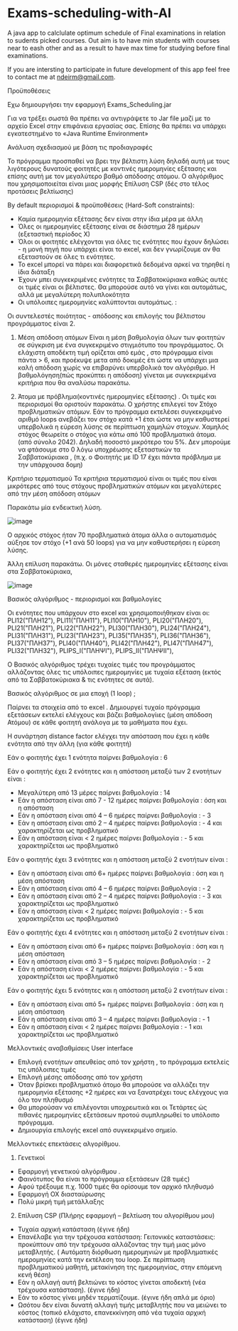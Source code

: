# Exams-scheduling-with-AI
A java app to calclulate optimum schedule of Final examinations in relation to sudents picked courses.
Out aim is to have min students with courses near to eash other and as a result to have max time for studying before final examinations.

If you are intersting to participate in future development of this app feel free to contact me at ndeirm@gmail.com.

Προϋποθέσεις

Eχω δημιουργήσει την εφαρμογή Exams_Scheduling.jar 

Για να τρέξει σωστά θα πρέπει να αντιγράψετε το Jar file μαζί με το αρχείο Excel στην επιφάνεια εργασίας σας.
Επίσης θα πρέπει να υπάρχει εγκατεστημένο το «Java Runtime Environment» 


Ανάλυση σχεδιασμού με βάση τις προδιαγραφές

Το πρόγραμμα προσπαθεί να βρει την βέλτιστη λύση δηλαδή αυτή με  τους λιγότερους δυνατούς φοιτητές με κοντινές ημερομηνίες εξέτασης και επίσης αυτή με τον μεγαλύτερο βαθμό απόδοσης ατόμου. O αλγόριθμος που χρησιμοποιείται είναι μιας μορφής Επίλυση CSP (δές στο τέλος προτάσεις βελτίωσης)

By default περιορισμοί & προϋποθέσεις (Hard-Soft constraints):

-	Καμία ημερομηνία εξέτασης δεν είναι στην ίδια μέρα με άλλη
-	Όλες οι ημερομηνίες εξέτασης είναι σε διάστημα 28 ημέρων (εξεταστική περίοδος Χ)
-	Όλοι οι φοιτητές ελέγχονται για όλες τις ενότητες που έχουν δηλώσει - η μονή πηγή που υπάρχει είναι το excel, και δεν γνωρίζουμε αν θα εξεταστούν σε όλες τι ενότητες.
-	Το excel μπορεί να πάρει και διαφορετικά δεδομένα αρκεί να τηρηθεί η ίδια διάταξη
-	Έχουν μπει συγκεκριμένες ενότητες τα Σαββατοκύριακα καθώς αυτές οι τιμές είναι οι βέλτιστες. Θα μπορούσε αυτό να γίνει και αυτομάτως, αλλά με μεγαλύτερη πολυπλοκότητα
-	Οι υπόλοιπες ημερομηνίες καλύπτονται αυτομάτως. :

Οι συντελεστές ποιότητας - απόδοσης και επιλογής του βέλτιστου προγράμματος είναι 2.

1)	Μέση απόδοση ατόμων
Είναι η μέση βαθμολογία όλων των φοιτητών σε σύγκριση με ένα συγκεκριμένο στιγμιότυπο του προγράμματος. Οι ελάχιστη αποδέκτη τιμή ορίζεται από εμάς , στο πρόγραμμα είναι πάντα > 6, και προέκυψε μετα από δοκιμές έτι ώστε να υπάρχει μια καλή απόδοση χωρίς να επιβαρύνει υπερβολικά τον αλγόριθμο.  Η βαθμολόγηση(πώς προκύπτει η απόδοση) γίνεται με συγκεκριμένα κριτήρια που θα αναλύσω παρακάτω.

2)	Άτομα με πρόβλημα(κοντινές ημερομηνίες εξέτασης) . 
Οι τιμές και περιορισμοί θα οριστούν παρακάτω. Ο χρήστης επιλεγεί τον Στόχο προβληματικών ατόμων. Εάν το πρόγραμμα εκτελέσει συγκεκριμένο αριθμό loops ανεβάζει τον στόχο κατά +1 έτσι ώστε να μην καθυστερεί υπερβολικά η εύρεση λύσης σε περίπτωση χαμηλών στοχων.
Χαμηλός στόχος θεωρείτε ο στόχος για κάτω από 100 προβληματικά άτομα. (από σύνολο 2042). Δηλαδή ποσοστό μικρότερο του 5%.  Δεν μπορούμε να φτάσουμε στο 0 λόγω υποχρέωσης εξεταστικών τα Σαββατοκύριακα , (π.χ. ο Φοιτητής  με ID 17 έχει πάντα πρόβλημα με την υπάρχουσα δομη)

Κριτήριο τερματισμού
Τα κριτήρια τερματισμού είναι οι τιμές που είναι μικρότερες από τους στόχους προβληματικών ατόμων και μεγαλύτερες από την μέση απόδοση ατόμων 
 


Παρακάτω μία ενδεικτική λύση. 

![image](https://user-images.githubusercontent.com/44282072/150795692-9ed8ed1e-ec32-460d-a1b5-4909b70d4730.png)

Ο αρχικός στόχος ήταν 70 προβληματικά άτομα άλλα o αυτοματισμός αύξησε τον στόχο (+1 ανά 50 loops) για να μην καθυστερήσει η εύρεση λύσης.

Άλλη επίλυση παρακάτω.  Οι μόνες σταθερές ημερομηνίες εξέτασης είναι στα Σαββατοκύριακα,
 
![image](https://user-images.githubusercontent.com/44282072/150795749-841863ac-0795-42f8-b118-b5a15f12a2ff.png)



 
Βασικός αλγόριθμος - περιορισμοί και βαθμολογίες

Οι ενότητες που υπάρχουν στο excel και χρησιμοποιήθηκαν είναι οι:
PLI12("ΠΛΗ12"),
PLI11("ΠΛΗ11"),
PLI10("ΠΛΗ10"),
PLI20("ΠΛΗ20"),
PLI21("ΠΛΗ21"),
PLI22("ΠΛΗ22"),
PLI30("ΠΛΗ30"),
PLI24("ΠΛΗ24"),
PLI31("ΠΛΗ31"),
PLI23("ΠΛΗ23"),
PLI35("ΠΛΗ35"),
PLI36("ΠΛΗ36"),
PLI37("ΠΛΗ37"),
PLI40("ΠΛΗ40"),
PLI42("ΠΛΗ42"),
PLI47("ΠΛΗ47"),
PLI32("ΠΛΗ32"),
PLIPS_I("ΠΛΗΨΙ"),
PLIPS_II("ΠΛΗΨΙΙ"),


Ο Βασικός αλγόριθμος τρέχει τυχαίες τιμές του προγράμματος αλλάζοντας όλες τις υπόλοιπες ημερομηνίες με τυχαία εξέταση (εκτός από τα Σαββατοκύριακα & τις ενότητες σε αυτά). 

Βασικός αλγόριθμος σε μια εποχή (1 loop) ;

Παίρνει τα στοιχεία από το excel .
Δημιουργεί τυχαίο πρόγραμμα εξετάσεων εκτελεί ελέγχους και βάζει βαθμολογίιες (μέση απόδοση Ατόμου) σε κάθε φοιτητή ανάλογα με τα μαθήματα που έχει. 

Η συνάρτηση distance factor ελέγχει την απόσταση που έχει η κάθε ενότητα από την άλλη (για κάθε φοιτητή)
 

Εάν ο φοιτητής έχει 1 ενότητα
παίρνει βαθμολογία : 6

Εάν ο φοιτητής έχει 2 ενότητες και η απόσταση μεταξύ των 2 ενοτήτων είναι :
-	Μεγαλύτερη από 13 μέρες  παίρνει βαθμολογία : 14
-	Εάν η απόσταση είναι από 7 - 12 ημέρες  παίρνει βαθμολογία : όση και η απόσταση
-	Εάν η απόσταση είναι από 4 – 6 ημέρες παίρνει βαθμολογία : - 3
-	Εάν η απόσταση είναι από 2 – 4 ημέρες παίρνει βαθμολογία : - 4 και χαρακτηρίζεται ως προβληματικό
-	Εάν η απόσταση είναι < 2 ημέρες παίρνει βαθμολογία : - 5 και χαρακτηρίζεται ως προβληματικό

Εάν ο φοιτητής έχει 3 ενότητες και η απόσταση μεταξύ  2 ενοτήτων είναι :
-	Εάν η απόσταση είναι από 6+ ημέρες  παίρνει βαθμολογία : όση και η μέση απόσταση
-	Εάν η απόσταση είναι από 4 – 6 ημέρες παίρνει βαθμολογία : - 2
-	Εάν η απόσταση είναι από 2 – 4 ημέρες παίρνει βαθμολογία : - 3 και χαρακτηρίζεται ως προβληματικό
-	Εάν η απόσταση είναι < 2 ημέρες παίρνει βαθμολογία : - 5 και χαρακτηρίζεται ως προβληματικό


Εάν ο φοιτητής έχει 4 ενότητες και η απόσταση μεταξύ  2 ενοτήτων είναι :
-	Εάν η απόσταση είναι από 6+ ημέρες  παίρνει βαθμολογία : όση και η μέση απόσταση
-	Εάν η απόσταση είναι από 3 – 5 ημέρες παίρνει βαθμολογία : - 2 
-	Εάν η απόσταση είναι < 2 ημέρες παίρνει βαθμολογία : - 5 και χαρακτηρίζεται ως προβληματικό

Εάν ο φοιτητής έχει 5 ενότητες και η απόσταση μεταξύ  2 ενοτήτων είναι :
-	Εάν η απόσταση είναι από 5+ ημέρες  παίρνει βαθμολογία : όση και η μέση απόσταση
-	Εάν η απόσταση είναι από 3 – 4 ημέρες παίρνει βαθμολογία : - 1 
-	Εάν η απόσταση είναι < 2 ημέρες παίρνει βαθμολογία : - 1 και χαρακτηρίζεται ως προβληματικό


Μελλοντικές αναβαθμίσεις User interface

-	Επιλογή ενοτήτων απευθείας από τον χρήστη , το πρόγραμμα εκτελείς τις υπόλοιπες τιμές
-	Επιλογή μέσης απόδοσης από τον χρήστη 
-	Όταν βρίσκει προβληματικό άτομο θα μπορούσε να αλλάζει την ημερομηνία εξέτασης +2 ημέρες και να ξανατρέχει τους ελέγχους για όλο τον πληθυσμό
-	Θα μπορούσαν να επιλέγονται υποχρεωτικά και οι Τετάρτες ώς πιθανές ημερομηνίες εξετάσεων προτού συμπληρωθεί το υπόλοιπο πρόγραμμα.
-	Δημιουργία επιλογής excel από συγκεκριμένο σημείο.

Μελλοντικές επεκτάσεις αλγορίθμου.

1)	Γενετικοί
-	Εφαρμογή γενετικού αλγόριθμου . 
-	Φαινότυπος θα είναι το πρόγραμμα εξετάσεων (28 τιμές)
-	Αφού τρέξουμε π.χ. 1000 τιμές θα ορίσουμε τον αρχικό πληθυσμό
-	Εφαρμογή OX διασταύρωσης  
-	Πολύ μικρή τιμή μετάλλαξης

2)	Επίλυση CSP (Πλήρης εφαρμογή – βελτίωση του αλγορίθμου μου)
-	Τυχαία αρχική κατάσταση (έγινε ήδη)
-	Επανέλαβε για την τρέχουσα κατάσταση:
Γειτονικές καταστάσεις: προκύπτουν από την τρέχουσα αλλάζοντας την τιμή μιας μόνο μεταβλητής.
( Αυτόματη διόρθωση ημερομηνιών με προβληματικές ημερομηνίες κατά την εκτέλεση του loop. Σε περίπτωση προβληματικού μαθητή, μετακίνηση της ημερομηνίας, στην επόμενη κενή θέση)
-	Εάν η αλλαγή αυτή βελτιώνει το κόστος γίνεται αποδεκτή (νέα τρέχουσα κατάσταση). (έγινε ήδη)
-	Εάν το κόστος γίνει μηδέν τερματίζουμε. (έγινε ήδη απλά με όριο)
-	Ωσότου δεν είναι δυνατή αλλαγή τιμής μεταβλητής που να μειώνει το κόστος
(τοπικό ελάχιστο, επανεκκίνηση από νέα τυχαία αρχική κατάσταση) (έγινε ήδη)



